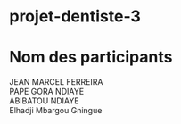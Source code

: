 # projet-dentiste-3
# Nom des participants
JEAN MARCEL FERREIRA <br>
PAPE GORA NDIAYE <br>
ABIBATOU NDIAYE <br>
Elhadji Mbargou Gningue